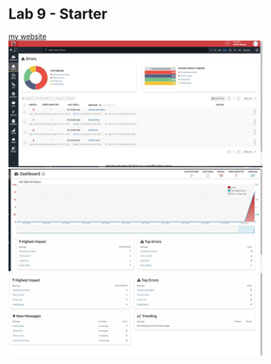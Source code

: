 # Lab 9 - Starter
[my website](https://andrewphanguyen.github.io/Lab9_Starter/ )
![image](trackjs.JPG)
![image](trackjs2.JPG)
![image](trackjs3.JPG)

